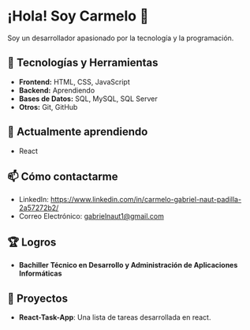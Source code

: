 # ¡Hola! Soy Carmelo 👋

Soy un desarrollador apasionado por la tecnología y la programación.

## 🚀 Tecnologías y Herramientas
- **Frontend:** HTML, CSS, JavaScript
- **Backend:** Aprendiendo
- **Bases de Datos:** SQL, MySQL, SQL Server
- **Otros:** Git, GitHub

## 🌱 Actualmente aprendiendo
- React
## 📫 Cómo contactarme
- LinkedIn: https://www.linkedin.com/in/carmelo-gabriel-naut-padilla-2a57272b2/
- Correo Electrónico: gabrielnaut1@gmail.com
  
## 🏆 Logros
- **Bachiller Técnico en Desarrollo y Administración de Aplicaciones Informáticas**

## 📂 Proyectos
- **React-Task-App**: Una lista de tareas desarrollada en react.
